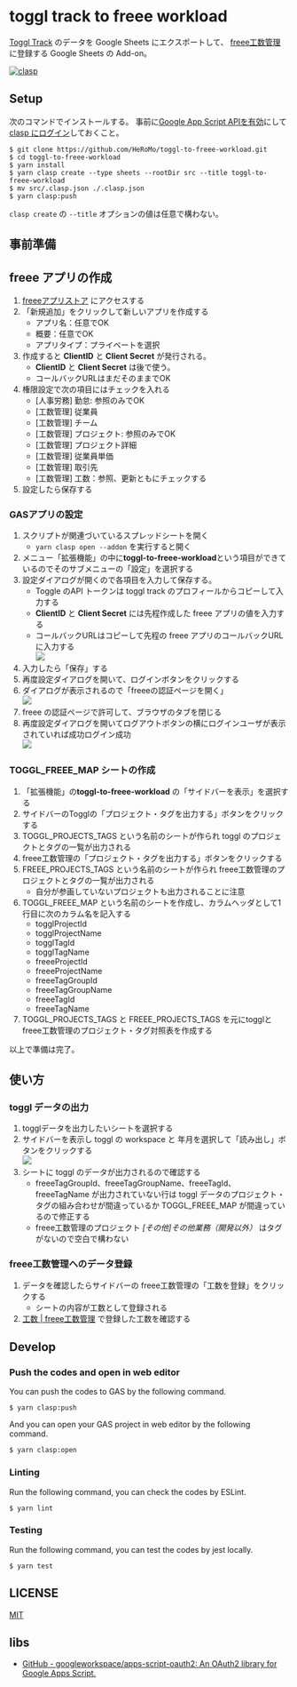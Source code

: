 # toggl track to freee workload

[Toggl Track](https://toggl.com/) のデータを Google Sheets にエクスポートして、
[freee工数管理](https://www.freee.co.jp/lp/project-management/202304_2/?utm_source=google&utm_medium=cpc&utm_campaign=lis1&gad_source=1&gclid=Cj0KCQjwudexBhDKARIsAI-GWYXqBjeqD4Fa1XZHWrv_E8CASc4OQx4voPvx6NuSu20N6WfkGHvXT6AaAtumEALw_wcB)
に登録する Google Sheets の Add-on。

[![clasp](https://img.shields.io/badge/built%20with-clasp-4285f4.svg)](https://github.com/google/clasp)

## Setup

次のコマンドでインストールする。
事前に[Google App Script APIを有効](https://script.google.com/home/usersettings)にして [clasp にログイン](https://github.com/google/clasp#login)しておくこと。

```console
$ git clone https://github.com/HeRoMo/toggl-to-freee-workload.git
$ cd toggl-to-freee-workload
$ yarn install 
$ yarn clasp create --type sheets --rootDir src --title toggl-to-freee-workload
$ mv src/.clasp.json ./.clasp.json
$ yarn clasp:push
```

`clasp create` の `--title` オプションの値は任意で構わない。

## 事前準備

## freee アプリの作成

1. [freeeアプリストア](https://app.secure.freee.co.jp/developers/applications) にアクセスする
2. 「新規追加」をクリックして新しいアプリを作成する
    - アプリ名：任意でOK
    - 概要：任意でOK
    - アプリタイプ：プライベートを選択
3. 作成すると **ClientID** と **Client Secret** が発行される。 
    - **ClientID** と **Client Secret** は後で使う。
    - コールバックURLはまだそのままでOK
4. 権限設定で次の項目にはチェックを入れる
   - [人事労務] 勤怠: 参照のみでOK
   - [工数管理] 従業員
   - [工数管理] チーム
   - [工数管理] プロジェクト: 参照のみでOK
   - [工数管理] プロジェクト詳細
   - [工数管理] 従業員単価
   - [工数管理] 取引先
   - [工数管理] 工数：参照、更新ともにチェックする
5. 設定したら保存する

### GASアプリの設定

1. スクリプトが関連づいているスプレッドシートを開く
   - `yarn clasp open --addon` を実行すると開く
2. メニュー「拡張機能」の中に**toggl-to-freee-workload**という項目ができているのでそのサブメニューの「設定」を選択する
3. 設定ダイアログが開くので各項目を入力して保存する。
    - Toggle のAPI トークンは toggl track のプロフィールからコピーして入力する
    - **ClientID** と **Client Secret** には先程作成した freee アプリの値を入力する
    - コールバックURLはコピーして先程の freee アプリのコールバックURLに入力する<br>
  ![](doc/settings_initial.png)
4. 入力したら「保存」する
5. 再度設定ダイアログを開いて、ログインボタンをクリックする
6. ダイアログが表示されるので「freeeの認証ページを開く」<br>
    ![](doc/auth.png)
7. freee の認証ページで許可して、ブラウザのタブを閉じる
7. 再度設定ダイアログを開いてログアウトボタンの横にログインユーザが表示されていれば成功ログイン成功<br>
    ![](doc/settings_inLogin.png)

### TOGGL_FREEE_MAP シートの作成

1. 「拡張機能」の**toggl-to-freee-workload** の「サイドバーを表示」を選択する
2. サイドバーのTogglの「プロジェクト・タグを出力する」ボタンをクリックする
3. TOGGL_PROJECTS_TAGS という名前のシートが作られ toggl のプロジェクトとタグの一覧が出力される
4. freee工数管理の「プロジェクト・タグを出力する」ボタンをクリックする
5. FREEE_PROJECTS_TAGS という名前のシートが作られ freee工数管理のプロジェクトとタグの一覧が出力される
   - 自分が参画していないプロジェクトも出力されることに注意
6. TOGGL_FREEE_MAP という名前のシートを作成し、カラムヘッダとして1行目に次のカラム名を記入する
   - togglProjectId	
   - togglProjectName	
   - togglTagId	
   - togglTagName		
   - freeeProjectId	
   - freeeProjectName	
   - freeeTagGroupId	
   - freeeTagGroupName	
   - freeeTagId	
   - freeeTagName
7. TOGGL_PROJECTS_TAGS と FREEE_PROJECTS_TAGS を元にtogglとfreee工数管理のプロジェクト・タグ対照表を作成する

以上で準備は完了。

## 使い方

### toggl データの出力

1. togglデータを出力したいシートを選択する
2. サイドバーを表示し toggl の workspace と 年月を選択して「読み出し」ボタンをクリックする<br>
    ![](doc/side-bar.png)
3. シートに toggl のデータが出力されるので確認する
   - freeeTagGroupId、freeeTagGroupName、freeeTagId、freeeTagName が出力されていない行は toggl データのプロジェクト・タグの組み合わせが間違っているか TOGGL_FREEE_MAP が間違っているので修正する
   - freee工数管理のプロジェクト *[その他]その他業務（開発以外）* はタグがないので空白で構わない

### freee工数管理へのデータ登録
1. データを確認したらサイドバーの freee工数管理の「工数を登録」をクリックする
   - シートの内容が工数として登録される
2. [工数 | freee工数管理](https://pm.secure.freee.co.jp/workloads/weekly) で登録した工数を確認する

## Develop 
### Push the codes and open in web editor
You can push the codes to GAS by the following command.

```console
$ yarn clasp:push
```

And you can open your GAS project in web editor by the following command.

```console
$ yarn clasp:open
```

### Linting

Run the following command, you can check the codes by ESLint.

```console
$ yarn lint
```

### Testing

Run the following command, you can test the codes by jest locally.

```console
$ yarn test
```

## LICENSE

[MIT](./LICENSE)

## libs

- [GitHub - googleworkspace/apps-script-oauth2: An OAuth2 library for Google Apps Script.](https://github.com/googleworkspace/apps-script-oauth2)
